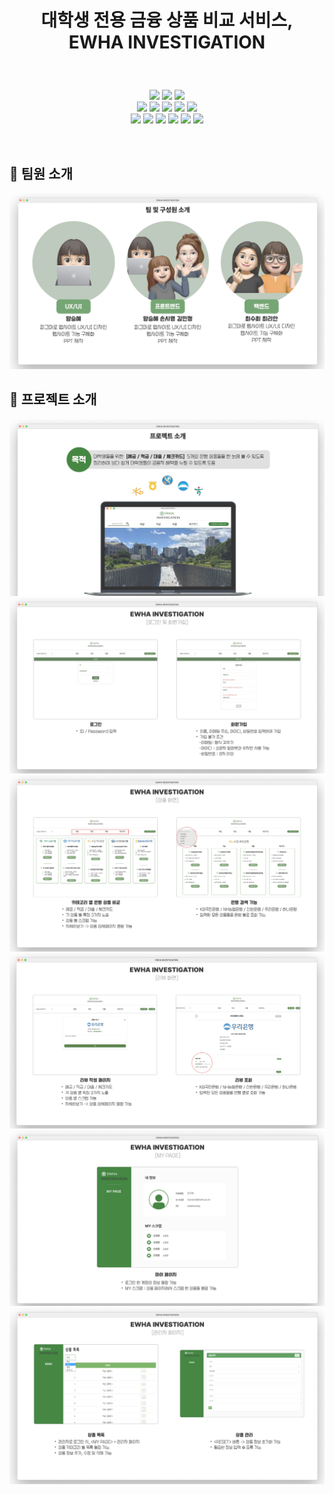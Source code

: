 # <p align="center">대학생 전용 금융 상품 비교 서비스, <br>EWHA INVESTIGATION </p>

<br>

<p align="center">
  <img src="https://img.shields.io/badge/Figma-%23F24E1E?style=flat&logo=Figma&logoColor=white">
  <img src="https://img.shields.io/badge/Git-%23F05032?style=flat&logo=Git&logoColor=white">
  <img src="https://img.shields.io/badge/GitHub-%23181717?style=flat&logo=GitHub&logoColor=white"><br>
  <img src="https://img.shields.io/badge/HTML-%23E34F26?style=flat&logo=HTML5&logoColor=white">
  <img src="https://img.shields.io/badge/CSS-%231572B6?style=flat&logo=CSS3&logoColor=white">
  <img src="https://img.shields.io/badge/styled components-DB7093?style=flat-square&logo=styled-components&logoColor=white">
  <img src="https://img.shields.io/badge/React-%2361DAFB?style=flat&logo=React&logoColor=white">
  <img src="https://img.shields.io/badge/Javascript-%23F7DF1E?style=flat&logo=Javascript&logoColor=white"><br>
  <img src="https://img.shields.io/badge/MySQL-%234479A1?style=flat&logo=MySQL&logoColor=white">
  <img src="https://img.shields.io/badge/Springboot-%236DB33F?style=flat&logo=springboot&logoColor=white">
  <img src="https://img.shields.io/badge/AmazonEC2-%23FF9900?style=flat&logo=AmazonEC2&logoColor=white">
  <img src="https://img.shields.io/badge/Amazons3-%23569A31?style=flat&logo=AmazonS3&logoColor=white">
  <img src="https://img.shields.io/badge/AmazonRDS-%23527FFF?style=flat&logo=AmazonRDS&logoColor=white">
  <img src="https://img.shields.io/badge/Ubuntu-%23E95420?style=flat&logo=Ubuntu&logoColor=white">
</p>

<br>

## 📌 팀원 소개
<p align = "center">
  <img src="images\팀원소개.png" alt="팀원소개">
</p>

## 📌 프로젝트 소개
<p align = "center">
  <img src="images\프로젝트 소개.png" alt="프로젝트 소개">
  <img src="images\로그인 및 회원가입.png" alt="로그인 및 회원가입">
  <img src="images\상품화면.png" alt="상품화면">
  <img src="images\리뷰화면.png" alt="리뷰화면">
  <img src="images\마이페이지.png" alt="마이페이지">
  <img src="images\관리자페이지.png" alt="관리자페이지">
</p>
